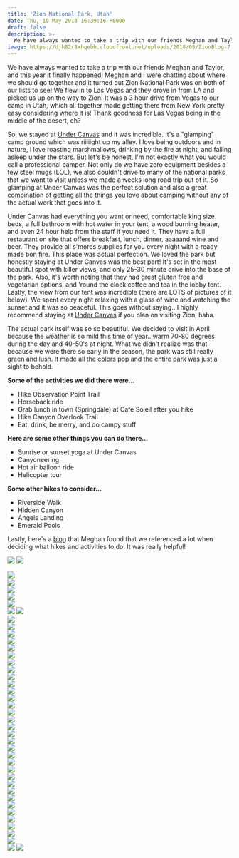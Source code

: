 ```yaml
---
title: 'Zion National Park, Utah'
date: Thu, 10 May 2018 16:39:16 +0000
draft: false
description: >-
  We have always wanted to take a trip with our friends Meghan and Taylor, and this year it finally happened!
image: https://djh82r8xhqebh.cloudfront.net/uploads/2018/05/ZionBlog-7.jpg
---
```


We have always wanted to take a trip with our friends Meghan and Taylor, and this year it finally happened! Meghan and I were chatting about where we should go together and it turned out Zion National Park was on both of our lists to see! We flew in to Las Vegas and they drove in from LA and picked us up on the way to Zion. It was a 3 hour drive from Vegas to our camp in Utah, which all together made getting there from New York pretty easy considering where it is! Thank goodness for Las Vegas being in the middle of the desert, eh?

So, we stayed at [Under Canvas](https://www.instagram.com/undercanvasofficial/?hl=en) and it was incredible. It's a "glamping" camp ground which was riiiiight up my alley. I love being outdoors and in nature, I love roasting marshmallows, drinking by the fire at night, and falling asleep under the stars. But let's be honest, I'm not exactly what you would call a professional camper. Not only do we have zero equipment besides a few steel mugs (LOL), we also couldn't drive to many of the national parks that we want to visit unless we made a weeks long road trip out of it. So glamping at Under Canvas was the perfect solution and also a great combination of getting all the things you love about camping without any of the actual work that goes into it.

Under Canvas had everything you want or need, comfortable king size beds, a full bathroom with hot water in your tent, a wood burning heater, and even 24 hour help from the staff if you need it. They have a full restaurant on site that offers breakfast, lunch, dinner, aaaaand wine and beer. They provide all s'mores supplies for you every night with a ready made bon fire. This place was actual perfection. We loved the park but honestly staying at Under Canvas was the best part! It's set in the most beautiful spot with killer views, and only 25-30 minute drive into the base of the park. Also, it's worth noting that they had great gluten free and vegetarian options, and 'round the clock coffee and tea in the lobby tent. Lastly, the view from our tent was incredible (there are LOTS of pictures of it below). We spent every night relaxing with a glass of wine and watching the sunset and it was so peaceful. This goes without saying...I highly recommend staying at [Under Canvas](https://www.instagram.com/undercanvasofficial/?hl=en) if you plan on visiting Zion, haha.

The actual park itself was so so beautiful. We decided to visit in April because the weather is so mild this time of year...warm 70-80 degrees during the day and 40-50's at night. What we didn't realize was that because we were there so early in the season, the park was still really green and lush. It made all the colors pop and the entire park was just a sight to behold.

**Some of the activities we did there were...**

- Hike Observation Point Trail
- Horseback ride
- Grab lunch in town (Springdale) at Cafe Soleil after you hike
- Hike Canyon Overlook Trail
- Eat, drink, be merry, and do campy stuff

**Here are some other things you can do there...**

- Sunrise or sunset yoga at Under Canvas
- Canyoneering
- Hot air balloon ride
- Helicopter tour

**Some other hikes to consider...**

- Riverside Walk
- Hidden Canyon
- Angels Landing
- Emerald Pools

Lastly, here's a [blog](https://www.earthtrekkers.com/) that Meghan found that we referenced a lot when deciding what hikes and activities to do. It was really helpful!

![](https://djh82r8xhqebh.cloudfront.net/uploads/2018/05/ZionBlog-1.jpg) ![](https://djh82r8xhqebh.cloudfront.net/uploads/2018/05/ZionBlog-3.jpg) <div class="flex-ns mhn2-ns mb3"> <div class="ph2-ns w-50-ns"> ![](https://djh82r8xhqebh.cloudfront.net/uploads/2018/05/ZionBlog-2.jpg)</div> <div class="ph2-ns w-50-ns"> ![](https://djh82r8xhqebh.cloudfront.net/uploads/2018/05/ZionBlog-5.jpg)</div> </div> ![](https://djh82r8xhqebh.cloudfront.net/uploads/2018/05/ZionBlog-6.jpg) <div class="flex-ns mhn2-ns mb3"> <div class="ph2-ns w-50-ns"> ![](https://djh82r8xhqebh.cloudfront.net/uploads/2018/05/ZionBlog-8.jpg)</div> <div class="ph2-ns w-50-ns"> ![](https://djh82r8xhqebh.cloudfront.net/uploads/2018/05/ZionBlog-9.jpg)</div> </div> ![](https://djh82r8xhqebh.cloudfront.net/uploads/2018/05/ZionBlog-4.jpg) ![](https://djh82r8xhqebh.cloudfront.net/uploads/2018/05/ZionBlog-7.jpg) <div class="flex-ns mhn2-ns mb3"> <div class="ph2-ns w-50-ns"> ![](https://djh82r8xhqebh.cloudfront.net/uploads/2018/05/ZionBlog-10.jpg)</div> <div class="ph2-ns w-50-ns"> ![](https://djh82r8xhqebh.cloudfront.net/uploads/2018/05/ZionBlog-11.jpg)</div> </div> ![](https://djh82r8xhqebh.cloudfront.net/uploads/2018/05/ZionBlog-16.jpg) <div class="flex-ns mhn2-ns mb3"> <div class="ph2-ns w-50-ns"> ![](https://djh82r8xhqebh.cloudfront.net/uploads/2018/05/ZionBlog-13.jpg)</div> <div class="ph2-ns w-50-ns"> ![](https://djh82r8xhqebh.cloudfront.net/uploads/2018/05/ZionBlog-12.jpg)</div> </div> ![](https://djh82r8xhqebh.cloudfront.net/uploads/2018/05/ZionBlog-25.jpg) <div class="flex-ns mhn2-ns mb3"> <div class="ph2-ns w-50-ns"> ![](https://djh82r8xhqebh.cloudfront.net/uploads/2018/05/ZionBlog-15.jpg)</div> <div class="ph2-ns w-50-ns"> ![](https://djh82r8xhqebh.cloudfront.net/uploads/2018/05/ZionBlog-17.jpg)</div> </div> ![](https://djh82r8xhqebh.cloudfront.net/uploads/2018/05/ZionBlog-19.jpg) <div class="flex-ns mhn2-ns mb3"> <div class="ph2-ns w-50-ns"> ![](https://djh82r8xhqebh.cloudfront.net/uploads/2018/05/ZionBlog-20.jpg)</div> <div class="ph2-ns w-50-ns"> ![](https://djh82r8xhqebh.cloudfront.net/uploads/2018/05/ZionBlog-24.jpg)</div> </div> ![](https://djh82r8xhqebh.cloudfront.net/uploads/2018/05/ZionBlog-23.jpg) <div class="flex-ns mhn2-ns mb3"> <div class="ph2-ns w-50-ns"> ![](https://djh82r8xhqebh.cloudfront.net/uploads/2018/05/ZionBlog-21.jpg)</div> <div class="ph2-ns w-50-ns"> ![](https://djh82r8xhqebh.cloudfront.net/uploads/2018/05/ZionBlog-18.jpg)</div> </div> ![](https://djh82r8xhqebh.cloudfront.net/uploads/2018/05/ZionBlog-46.jpg) <div class="flex-ns mhn2-ns mb3"> <div class="ph2-ns w-50-ns"> ![](https://djh82r8xhqebh.cloudfront.net/uploads/2018/05/ZionBlog-27.jpg)</div> <div class="ph2-ns w-50-ns"> ![](https://djh82r8xhqebh.cloudfront.net/uploads/2018/05/ZionBlog-26.jpg)</div> </div> ![](https://djh82r8xhqebh.cloudfront.net/uploads/2018/05/ZionBlog-44.jpg) <div class="flex-ns mhn2-ns mb3"> <div class="ph2-ns w-50-ns"> ![](https://djh82r8xhqebh.cloudfront.net/uploads/2018/05/ZionBlog-29.jpg)</div> <div class="ph2-ns w-50-ns"> ![](https://djh82r8xhqebh.cloudfront.net/uploads/2018/05/ZionBlog-28.jpg)</div> </div> ![](https://djh82r8xhqebh.cloudfront.net/uploads/2018/05/ZionBlog-45.jpg) <div class="flex-ns mhn2-ns mb3"> <div class="ph2-ns w-50-ns"> ![](https://djh82r8xhqebh.cloudfront.net/uploads/2018/05/ZionBlog-42.jpg)</div> <div class="ph2-ns w-50-ns"> ![](https://djh82r8xhqebh.cloudfront.net/uploads/2018/05/ZionBlog-43.jpg)</div> </div> ![](https://djh82r8xhqebh.cloudfront.net/uploads/2018/05/ZionBlog-32.jpg) <div class="flex-ns mhn2-ns mb3"> <div class="ph2-ns w-50-ns"> ![](https://djh82r8xhqebh.cloudfront.net/uploads/2018/05/ZionBlog-33.jpg)</div> <div class="ph2-ns w-50-ns"> ![](https://djh82r8xhqebh.cloudfront.net/uploads/2018/05/ZionBlog-34.jpg)</div> </div> ![](https://djh82r8xhqebh.cloudfront.net/uploads/2018/05/ZionBlog-37.jpg) <div class="flex-ns mhn2-ns mb3"> <div class="ph2-ns w-50-ns"> ![](https://djh82r8xhqebh.cloudfront.net/uploads/2018/05/ZionBlog-36.jpg)</div> <div class="ph2-ns w-50-ns"> ![](https://djh82r8xhqebh.cloudfront.net/uploads/2018/05/ZionBlog-38.jpg)</div> </div> ![](https://djh82r8xhqebh.cloudfront.net/uploads/2018/05/ZionBlog-35.jpg) <div class="flex-ns mhn2-ns mb3"> <div class="ph2-ns w-50-ns"> ![](https://djh82r8xhqebh.cloudfront.net/uploads/2018/05/ZionBlog-41.jpg)</div> <div class="ph2-ns w-50-ns"> ![](https://djh82r8xhqebh.cloudfront.net/uploads/2018/05/ZionBlog-40.jpg)</div> </div> ![](https://djh82r8xhqebh.cloudfront.net/uploads/2018/05/ZionBlog-30.jpg) ![](https://djh82r8xhqebh.cloudfront.net/uploads/2018/05/ZionBlog-47.jpg)